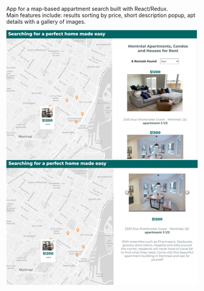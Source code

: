 App for a map-based appartment search built with React/Redux.<br/>
Main features include: results sorting by price, short description popup, apt details with a gallery of images.

![alt text](screenshots/Screen_0.png)
![alt text](screenshots/Screen_2.png)

